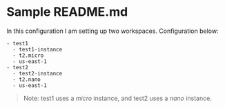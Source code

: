 # Sample README.md

In this configuration I am setting up two workspaces.
Configuration below:

```
- test1
  - test1-instance
  - t2.micro
  - us-east-1
- test2
  - test2-instance
  - t2.nano
  - us-east-1
```

> Note: test1 uses a *micro* instance, and test2 uses a *nano* instance.